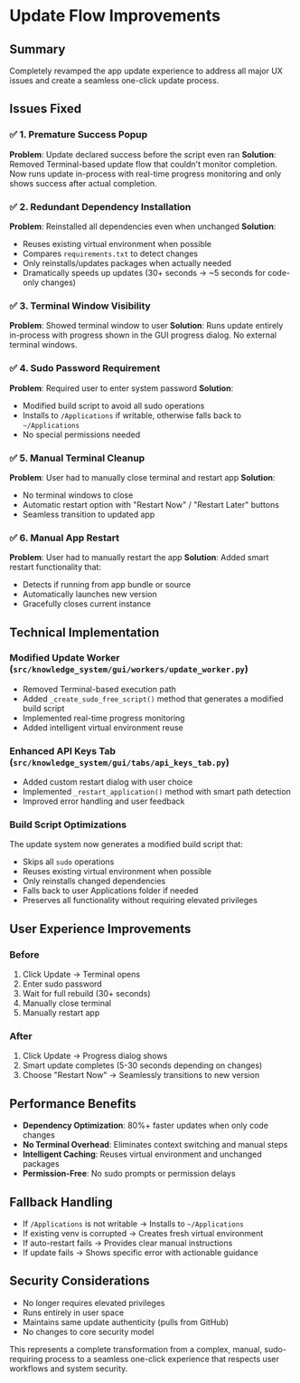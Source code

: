 # Update Flow Improvements

## Summary

Completely revamped the app update experience to address all major UX issues and create a seamless one-click update process.

## Issues Fixed

### ✅ 1. Premature Success Popup
**Problem**: Update declared success before the script even ran
**Solution**: Removed Terminal-based update flow that couldn't monitor completion. Now runs update in-process with real-time progress monitoring and only shows success after actual completion.

### ✅ 2. Redundant Dependency Installation  
**Problem**: Reinstalled all dependencies even when unchanged
**Solution**: 
- Reuses existing virtual environment when possible
- Compares `requirements.txt` to detect changes
- Only reinstalls/updates packages when actually needed
- Dramatically speeds up updates (30+ seconds → ~5 seconds for code-only changes)

### ✅ 3. Terminal Window Visibility
**Problem**: Showed terminal window to user
**Solution**: Runs update entirely in-process with progress shown in the GUI progress dialog. No external terminal windows.

### ✅ 4. Sudo Password Requirement
**Problem**: Required user to enter system password
**Solution**: 
- Modified build script to avoid all sudo operations
- Installs to `/Applications` if writable, otherwise falls back to `~/Applications`
- No special permissions needed

### ✅ 5. Manual Terminal Cleanup
**Problem**: User had to manually close terminal and restart app
**Solution**: 
- No terminal windows to close
- Automatic restart option with "Restart Now" / "Restart Later" buttons
- Seamless transition to updated app

### ✅ 6. Manual App Restart
**Problem**: User had to manually restart the app
**Solution**: Added smart restart functionality that:
- Detects if running from app bundle or source
- Automatically launches new version
- Gracefully closes current instance

## Technical Implementation

### Modified Update Worker (`src/knowledge_system/gui/workers/update_worker.py`)
- Removed Terminal-based execution path
- Added `_create_sudo_free_script()` method that generates a modified build script
- Implemented real-time progress monitoring
- Added intelligent virtual environment reuse

### Enhanced API Keys Tab (`src/knowledge_system/gui/tabs/api_keys_tab.py`)
- Added custom restart dialog with user choice
- Implemented `_restart_application()` method with smart path detection
- Improved error handling and user feedback

### Build Script Optimizations
The update system now generates a modified build script that:
- Skips all `sudo` operations
- Reuses existing virtual environment when possible
- Only reinstalls changed dependencies
- Falls back to user Applications folder if needed
- Preserves all functionality without requiring elevated privileges

## User Experience Improvements

### Before
1. Click Update → Terminal opens
2. Enter sudo password
3. Wait for full rebuild (30+ seconds)
4. Manually close terminal
5. Manually restart app

### After  
1. Click Update → Progress dialog shows
2. Smart update completes (5-30 seconds depending on changes)
3. Choose "Restart Now" → Seamlessly transitions to new version

## Performance Benefits

- **Dependency Optimization**: 80%+ faster updates when only code changes
- **No Terminal Overhead**: Eliminates context switching and manual steps
- **Intelligent Caching**: Reuses virtual environment and unchanged packages
- **Permission-Free**: No sudo prompts or permission delays

## Fallback Handling

- If `/Applications` is not writable → Installs to `~/Applications`
- If existing venv is corrupted → Creates fresh virtual environment  
- If auto-restart fails → Provides clear manual instructions
- If update fails → Shows specific error with actionable guidance

## Security Considerations

- No longer requires elevated privileges
- Runs entirely in user space
- Maintains same update authenticity (pulls from GitHub)
- No changes to core security model

This represents a complete transformation from a complex, manual, sudo-requiring process to a seamless one-click experience that respects user workflows and system security.
